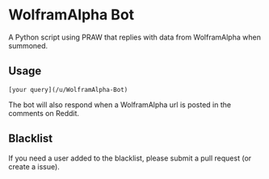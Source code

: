 # WolframAlpha Bot
A Python script using PRAW that replies with data from WolframAlpha when summoned.

## Usage
	[your query](/u/WolframAlpha-Bot)

The bot will also respond when a WolframAlpha url is posted in the comments on Reddit.

## Blacklist
If you need a user added to the blacklist, please submit a pull request (or create a issue).
